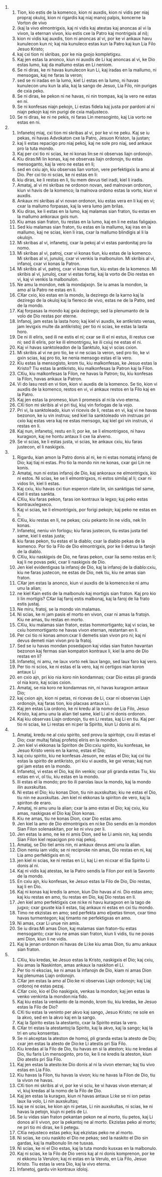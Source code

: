 <ol>
  <li>
    <ol>
      <li>Tion, kio estis de la komenco, kion ni auxdis, kion ni vidis per niaj propraj okuloj, kion ni rigardis kaj niaj manoj palpis, koncerne la Vorton de vivo</li>
      <li>(kaj la vivo elmontrigxis, kaj ni vidis kaj atestas kaj anoncas al vi la vivon, la eternan vivon, kiu estis cxe la Patro kaj montrigxis al ni);</li>
      <li>kion ni vidis kaj auxdis, tion ni anoncas al vi, por ke vi ankaux havu kunulecon kun ni; kaj nia kunuleco estas kun la Patro kaj kun Lia Filo Jesuo Kristo;</li>
      <li>kaj cxi tion ni skribas, por ke nia gxojo kompletigxu.</li>
      <li>Kaj jen estas la anonco, kiun ni auxdis de Li kaj anoncas al vi, ke Dio estas lumo, kaj da mallumo estas en Li neniom.</li>
      <li>Se ni diras, ke ni havas kunulecon kun Li, kaj iradas en la mallumo, ni mensogas, kaj ne faras la veron;</li>
      <li>sed se ni iradas en la lumo, kiel Li estas en la lumo, ni havas kunulecon unu kun la alia, kaj la sango de Jesuo, Lia Filo, nin purigas de cxia peko.</li>
      <li>Se ni diras, ke pekon ni ne havas, ni nin trompas, kaj la vero ne estas en ni.</li>
      <li>Se ni konfesas niajn pekojn, Li estas fidela kaj justa por pardoni al ni niajn pekojn kaj nin purigi de cxia maljusteco.</li>
      <li>Se ni diras, ke ni ne pekis, ni faras Lin mensoginto, kaj Lia vorto ne estas en ni.</li>
    </ol>
  </li>
  <li>
    <ol>
      <li>Infanetoj miaj, cxi tion mi skribas al vi, por ke vi ne peku. Kaj se iu pekas, ni havas Advokaton cxe la Patro, Jesuon Kriston, la justan;</li>
      <li>kaj li estas repacigo pro niaj pekoj, kaj ne sole pro niaj, sed ankaux pro la tuta mondo.</li>
      <li>Kaj per cxi tio ni scias, ke ni konas lin:se ni observas liajn ordonojn.</li>
      <li>Kiu diras:Mi lin konas, kaj ne observas liajn ordonojn, tiu estas mensoganto, kaj la vero ne estas en li;</li>
      <li>sed en cxiu ajn, kiu observas lian vorton, vere perfektigxis la amo al Dio. Per cxi tio ni scias, ke ni estas en li:</li>
      <li>kiu diras, ke li restas en li, tiu mem devus tiel iradi, kiel li iradis.</li>
      <li>Amataj, al vi mi skribas ne ordonon novan, sed malnovan ordonon, kiun vi havis de la komenco; la malnova ordono estas la vorto, kiun vi auxdis.</li>
      <li>Ankaux mi skribas al vi novan ordonon, kiu estas vera en li kaj en vi;  cxar la mallumo forpasas, kaj la vera lumo jam brilas.</li>
      <li>Kiu diras, ke li estas en la lumo, kaj malamas sian fraton, tiu estas en la mallumo ankoraux gxis nun.</li>
      <li>Kiu amas sian fraton, tiu restas en la lumo, kaj en li ne estas faligajxo.</li>
      <li>Sed kiu malamas sian fraton, tiu estas en la mallumo, kaj iras en la mallumo, kaj ne scias, kien li iras, cxar la mallumo blindigis al li la okulojn.</li>
      <li>Mi skribas al vi, infanetoj, cxar la pekoj al vi estas pardonitaj pro lia nomo.</li>
      <li>Mi skribas al vi, patroj, cxar vi konas tiun, kiu estas de la komenco.  Mi skribas al vi, junuloj, cxar vi venkis la malbonulon. Mi skribis al vi,  infanoj, cxar vi konas la Patron.</li>
      <li>Mi skribis al vi, patroj, cxar vi konas tiun, kiu estas de la komenco.  Mi skribis al vi, junuloj, cxar vi estas fortaj, kaj la vorto de Dio restas en vi, kaj vi venkis la malbonulon.</li>
      <li>Ne amu la mondon, nek la mondajxojn. Se iu amas la mondon, la amo al la Patro ne estas en li.</li>
      <li>CXar cxio, kio estas en la mondo, la dezirego de la karno kaj la dezirego de la okuloj kaj la fiereco de vivo, estas ne de la Patro, sed de la mondo.</li>
      <li>Kaj forpasas la mondo kaj gxia dezirego; sed la plenumanto de la volo de Dio restas por eterne.</li>
      <li>Infanoj, jam estas la lasta horo; kaj kiel vi auxdis, ke antikristo venas, jam levigxis multe da antikristoj; per tio ni scias, ke estas la lasta horo.</li>
      <li>De ni ili eliris, sed ili ne estis el ni; cxar se ili el ni estus, ili restus cxe ni; sed ili eliris, por ke ili elmontrigxu, ke ili cxiuj ne estas el ni.</li>
      <li>Kaj vi havas sanktoleadon de la Sanktulo, kaj vi scias cxion.</li>
      <li>Mi skribis al vi ne pro tio, ke vi ne scias la veron, sed pro tio, ke vi gxin scias, kaj pro tio, ke nenia mensogo estas el la vero.</li>
      <li>Kiu estas la mensogisto, krom tiu, kiu malkonfesas, ke Jesuo estas la Kristo? Tiu estas la antikristo, kiu malkonfesas la Patron kaj la Filon.</li>
      <li>CXiu, kiu malkonfesas la Filon, ne havas la Patron; tiu, kiu konfesas la Filon, havas ankaux la Patron.</li>
      <li>Vi do lasu resti en vi tion, kion vi auxdis de la komenco. Se tio, kion vi auxdis de la komenco, restos en vi, vi ankaux restos en la Filo kaj en la Patro.</li>
      <li>Kaj jen estas la promeso, kiun li promesis al ni:la vivo eterna.</li>
      <li>CXi tion mi skribis al vi pri tiuj, kiuj vin forlogas de la vojo.</li>
      <li>Pri vi, la sanktoleado, kiun vi ricevis de li, restas en vi, kaj vi ne havas bezonon, ke iu vin instruu; sed kiel lia sanktoleado vin instruas pri cxio kaj estas vera kaj ne estas mensogo, kaj kiel gxi vin instruis, vi restas en li.</li>
      <li>Kaj nun, infanetoj, restu en li; por ke, se li elmontrigxos, ni havu kuragxon, kaj ne hontu antaux li cxe lia alveno.</li>
      <li>Se vi scias, ke li estas justa, vi scias, ke ankaux cxiu, kiu faras justecon, el li naskigxis.</li>
    </ol>
  </li>
  <li>
    <ol>
      <li>Rigardu, kian amon la Patro donis al ni, ke ni estas nomataj infanoj de Dio; kaj tiaj ni estas. Pro tio la mondo nin ne konas, cxar gxi Lin ne konis.</li>
      <li>Amataj, nun ni estas infanoj de Dio, kaj ankoraux ne elmontrigxis, kio ni estos. Ni scias, ke se li elmontrigxos, ni estos similaj al li; cxar ni vidos lin, kiel li estas.</li>
      <li>Kaj cxiu, kiu havas cxi tiun esperon rilate lin, sin sanktigas tiel same,  kiel li estas sankta.</li>
      <li>CXiu, kiu faras pekon, faras ion kontraux la legxo; kaj peko estas kontrauxlegxeco.</li>
      <li>Kaj vi scias, ke li elmontrigxis, por forigi pekojn; kaj peko ne estas en li.</li>
      <li>CXiu, kiu restas en li, ne pekas; cxiu pekanto lin ne vidis, nek lin konas.</li>
      <li>Infanetoj, neniu vin forlogu; kiu faras justecon, tiu estas justa tiel same, kiel li estas justa;</li>
      <li>kiu faras pekon, tiu estas el la diablo; cxar la diablo pekas de la komenco. Por tio la Filo de Dio elmontrigxis, por ke li detruu la farojn de la diablo.</li>
      <li>CXiu, kiu naskigxis de Dio, ne faras pekon, cxar lia semo restas en li;  kaj li ne povas peki, cxar li naskigxis de Dio.</li>
      <li>Jen kiel evidentigxas la infanoj de Dio, kaj la infanoj de la diablo:cxiu, kiu ne faras justecon, ne estas de Dio, nek tiu, kiu ne amas sian fraton.</li>
      <li>CXar jen estas la anonco, kiun vi auxdis de la komenco:ke ni amu unu la alian;</li>
      <li>ne kiel Kain estis de la malbonulo kaj mortigis sian fraton. Kaj pro kio li lin mortigis? CXar liaj faroj estis malbonaj, kaj la faroj de lia frato estis justaj.</li>
      <li>Ne miru, fratoj, se la mondo vin malamas.</li>
      <li>Ni scias, ke ni jam pasis el morto en vivon, cxar ni amas la fratojn.  Kiu ne amas, tiu restas en morto.</li>
      <li>CXiu, kiu malamas sian fraton, estas hommortiganto; kaj vi scias, ke cxiu hommortiganto ne havas vivon eternan, restantan en li.</li>
      <li>Per cxi tio ni konas amon:cxar li demetis sian vivon pro ni; kaj ni devus demeti nian vivon pro la fratoj.</li>
      <li>Sed se iu havas mondan posedajxon kaj vidas sian fraton havantan bezonon kaj fermas sian kompaton kontraux li, kiel la amo de Dio restas en li?</li>
      <li>Infanetoj, ni amu, ne laux vorto nek laux lango, sed laux faro kaj vero.</li>
      <li>Per tio ni scios, ke ni estas el la vero, kaj ni certigos nian koron antaux Li</li>
      <li>en cxio ajn, pri kio nia koro nin kondamnas; cxar Dio estas pli granda ol nia koro, kaj scias cxion.</li>
      <li>Amataj, se nia koro ne kondamnas nin, ni havas kuragxon antaux Dio;</li>
      <li>kaj cxion ajn, kion ni petas, ni ricevas de Li, cxar ni observas Liajn ordonojn, kaj faras tion, kio placxas antaux Li.</li>
      <li>Kaj jen estas Lia ordono, ke ni kredu al la nomo de Lia Filo, Jesuo Kristo, kaj amu unu la alian tiel same, kiel Li al ni donis ordonon.</li>
      <li>Kaj kiu observas Liajn ordonojn, tiu en Li restas, kaj Li en tiu. Kaj per tio ni scias, ke Li restas en ni:per la Spirito, kiun Li donis al ni.</li>
    </ol>
  </li>
  <li>
    <ol>
      <li>Amataj, kredu ne al cxiu spirito, sed provu la spiritojn, cxu ili estas el Dio; cxar multaj falsaj profetoj eliris en la mondon.</li>
      <li>Jen kiel vi ekkonas la Spiriton de Dio:cxiu spirito, kiu konfesas, ke Jesuo Kristo venis en la karno, estas el Dio;</li>
      <li>kaj cxiu spirito, kiu ne konfesas Jesuon, ne estas el Dio; kaj cxi tiu estas la spirito de antikristo, pri kiu vi auxdis, ke gxi venas; kaj nun gxi jam estas en la mondo.</li>
      <li>Infanetoj, vi estas el Dio, kaj ilin venkis; cxar pli granda estas Tiu,  kiu estas en vi, ol tiu, kiu estas en la mondo.</li>
      <li>Ili estas el la mondo; pro tio ili parolas laux la mondo, kaj la mondo ilin auxskultas.</li>
      <li>Ni estas el Dio; kiu konas Dion, tiu nin auxskultas; kiu ne estas el Dio,  tiu nin ne auxskultas. Jen kiel ni ekkonas la spiriton de vero, kaj la spiriton de eraro.</li>
      <li>Amataj, ni amu unu la alian; cxar la amo estas el Dio; kaj cxiu, kiu amas, naskigxas el Dio kaj Dion konas.</li>
      <li>Kiu ne amas, tiu ne konas Dion, cxar Dio estas amo.</li>
      <li>Jen kiel la amo de Dio elmontrigxis en ni:ke Dio sendis en la mondon Sian Filon solenaskitan, por ke ni vivu per li.</li>
      <li>Jen estas la amo, ne ke ni amis Dion, sed ke Li amis nin, kaj sendis Sian Filon kiel repacigon pro niaj pekoj.</li>
      <li>Amataj, se Dio tiel amis nin, ni ankaux devus ami unu la alian.</li>
      <li>Dion neniu iam vidis; se ni reciproke nin amas, Dio restas en ni, kaj Lia amo perfektigxis en ni;</li>
      <li>jen kiel ni scias, ke ni restas en Li, kaj Li en ni:cxar el Sia Spirito Li donis al ni.</li>
      <li>Kaj ni vidis kaj atestas, ke la Patro sendis la Filon por esti la Savonto de la mondo.</li>
      <li>En cxiu ajn, kiu konfesas, ke Jesuo estas la Filo de Dio, Dio restas,  kaj li en Dio.</li>
      <li>Kaj ni konas kaj kredis la amon, kiun Dio havas al ni. Dio estas amo;  kaj kiu restas en amo, tiu restas en Dio, kaj Dio restas en li.</li>
      <li>Jen kiel amo perfektigxis cxe ni:ke ni havu kuragxon en la tago de jugxo; cxar gxuste kia li estas, tiaj ankaux ni estas en cxi tiu mondo.</li>
      <li>Timo ne ekzistas en amo; sed perfekta amo eljxetas timon, cxar timo havas turmentegon; kaj timanto ne perfektigxas en amo.</li>
      <li>Ni amas, cxar Li unue nin amis.</li>
      <li>Se iu diras:Mi amas Dion, kaj malamas sian fraton-tiu estas mensoganto;  cxar kiu ne amas sian fraton, kiun li vidis, tiu ne povas ami Dion, kiun li ne vidis.</li>
      <li>Kaj la jenan ordonon ni havas de Li:ke kiu amas Dion, tiu amu ankaux sian fraton.</li>
    </ol>
  </li>
  <li>
    <ol>
      <li>CXiu, kiu kredas, ke Jesuo estas la Kristo, naskigxis el Dio; kaj cxiu,  kiu amas la Naskinton, amas ankaux la naskiton el Li.</li>
      <li>Per tio ni ekscias, ke ni amas la infanojn de Dio, kiam ni amas Dion kaj plenumas Liajn ordonojn.</li>
      <li>CXar jen estas la amo al Dio:ke ni observas Liajn ordonojn; kaj Liaj ordonoj ne estas pezaj.</li>
      <li>CXar cxio, kio el Dio naskigxis, venkas la mondon; kaj jen estas la venko venkinta la mondon:nia fido.</li>
      <li>Kaj kiu estas la venkanto de la mondo, krom tiu, kiu kredas, ke Jesuo estas la Filo de Dio?</li>
      <li>CXi tiu estas la veninto per akvo kaj sango, Jesuo Kristo; ne sole en la akvo, sed en la akvo kaj en la sango.</li>
      <li>Kaj la Spirito estas la atestanto, cxar la Spirito estas la vero.</li>
      <li>CXar tri estas la atestantoj:la Spirito, kaj la akvo, kaj la sango; kaj la tri en unu konsentas.</li>
      <li>Se ni akceptas la ateston de homoj, pli granda estas la atesto de Dio;  cxar jen estas la atesto de Dio:ke Li atestis pri Sia Filo.</li>
      <li>Kiu kredas al la Filo de Dio, tiu havas en si la ateston; kiu ne kredas al Dio, tiu faris Lin mensoginto, pro tio, ke li ne kredis la ateston, kiun Dio atestis pri Sia Filo.</li>
      <li>Kaj jen estas la atesto:ke Dio donis al ni la vivon eternan; kaj tiu vivo estas en Lia Filo.</li>
      <li>Kiu havas la Filon, tiu havas la vivon; kiu ne havas la Filon de Dio,  tiu la vivon ne havas.</li>
      <li>CXi tion mi skribis al vi, por ke vi sciu, ke vi havas vivon eternan; al vi, kiuj kredas al la nomo de la Filo de Dio.</li>
      <li>Kaj jen estas la kuragxo, kiun ni havas antaux Li:ke se ni ion petas laux lia volo, Li nin auxskultas;</li>
      <li>kaj se ni scias, ke kion ajn ni petas, Li nin auxskultas, ni scias, ke ni havas la petojn, kiujn ni petis de Li.</li>
      <li>Se iu vidas sian fraton pekantan pekon ne al morto, tiu petos, kaj Li donos al li vivon, por la pekantoj ne al morto. Ekzistas peko al morto; ne pri tio mi diras, ke li petegu.</li>
      <li>CXia nejusteco estas peko; kaj ekzistas peko ne al morto.</li>
      <li>Ni scias, ke cxiu naskito el Dio ne pekas; sed la naskito el Dio sin gardas, kaj la malbonulo lin ne tusxas.</li>
      <li>Ni scias, ke ni el Dio estas, kaj la tuta mondo kusxas en la malbonulo.</li>
      <li>Kaj ni scias, ke la Filo de Dio venis kaj al ni donis komprenon, por ke ni ekkonu la Verulon; kaj ni estas en la Verulo, en Lia Filo, Jesuo Kristo.  Tiu estas la vera Dio, kaj la vivo eterna.</li>
      <li>Infanetoj, gardu vin kontraux idoloj.</li>
    </ol>
  </li>
</ol>